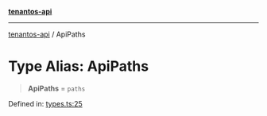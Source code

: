 [**tenantos-api**](../README.md)

***

[tenantos-api](../globals.md) / ApiPaths

# Type Alias: ApiPaths

> **ApiPaths** = `paths`

Defined in: [types.ts:25](https://github.com/shadmanZero/tenantos-api/blob/1c7b7035084787c8e7500a348d67d47efa9ca53a/src/types.ts#L25)
